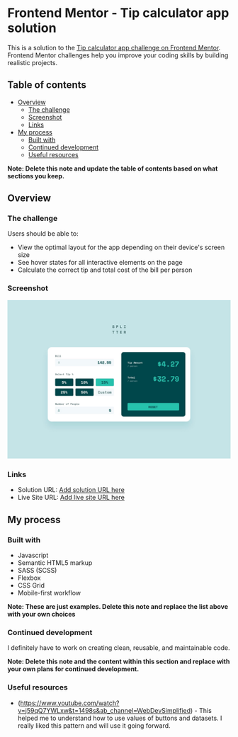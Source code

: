 # Frontend Mentor - Tip calculator app solution

This is a solution to the [Tip calculator app challenge on Frontend Mentor](https://www.frontendmentor.io/challenges/tip-calculator-app-ugJNGbJUX). Frontend Mentor challenges help you improve your coding skills by building realistic projects.

## Table of contents

- [Overview](#overview)
  - [The challenge](#the-challenge)
  - [Screenshot](#screenshot)
  - [Links](#links)
- [My process](#my-process)
  - [Built with](#built-with)
  - [Continued development](#continued-development)
  - [Useful resources](#useful-resources)

**Note: Delete this note and update the table of contents based on what sections you keep.**

## Overview

### The challenge

Users should be able to:

- View the optimal layout for the app depending on their device's screen size
- See hover states for all interactive elements on the page
- Calculate the correct tip and total cost of the bill per person

### Screenshot

![](./screenshot.jpg)

### Links

- Solution URL: [Add solution URL here](https://your-solution-url.com)
- Live Site URL: [Add live site URL here](https://your-live-site-url.com)

## My process

### Built with

- Javascript
- Semantic HTML5 markup
- SASS (SCSS)
- Flexbox
- CSS Grid
- Mobile-first workflow

**Note: These are just examples. Delete this note and replace the list above with your own choices**

### Continued development

I definitely have to work on creating clean, reusable, and maintainable code.

**Note: Delete this note and the content within this section and replace with your own plans for continued development.**

### Useful resources

- (https://www.youtube.com/watch?v=j59qQ7YWLxw&t=1498s&ab_channel=WebDevSimplified) - This helped me to understand how to use values of buttons and datasets. I really liked this pattern and will use it going forward.
